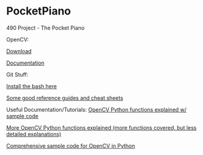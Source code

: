 # PocketPiano
490 Project - The Pocket Piano

OpenCV:
<p>
<a href="http://opencv.org/downloads.html">Download</a> </p>

<a href="http://docs.opencv.org/2.4/doc/tutorials/introduction/table_of_content_introduction/table_of_content_introduction.html">Documentation</a>
<p>
Git Stuff:
<p>
<a href="https://git-scm.com/download/win">Install the bash here</a>
<p>
<a href="https://git-scm.com/docs">Some good reference guides and cheat sheets</a>

Useful Documentation/Tutorials:
<a href="http://docs.opencv.org/trunk/d2/d96/tutorial_py_table_of_contents_imgproc.html">OpenCV Python functions explained w/ sample code </a>
<p>
<a href="http://scipy.github.io/old-wiki/pages/Tentative_NumPy_Tutorial">More OpenCV Python functions explained (more functions covered, but less detailed explanations)</a>
<p>
<a href="http://scipy.github.io/old-wiki/pages/Numpy_Example_List">Comprehensive sample code for OpenCV in Python</a>
